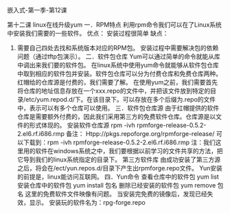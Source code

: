 嵌入式-第一季-第12课 

第十二课 linux在线升级yum
一．RPM特点
利用rpm命令我们可以在了Linux系统中安装我们需要的一些软件。
优点：
安装过程很简单
缺点：
1.   需要自己四处去找和系统版本对应的RPM包。 
安装过程中需要解决包的依赖问题（通过tftp包演示）。
二．软件包仓库
Yum可以通过简单的命令就能从库中调出来我们要的软件包。
在linux系统中使用yum命令就能够从软件包仓库中取到相应的软件包并安装。软件包仓库可以分为付费仓库和免费仓库两种。红帽给的仓库源是付费的，我们需要了解。
在使用yum之前，我们需要首先将仓库的地址信息存放在一个xxx.repo的文件中，并把该文件放到特定的目录/etc/yum.repod.d/下。在该目录下。可以存放在多个后缀为.repo的文件中，表示可以有多个仓库可以使用。
三．软件包仓库源
由于红帽提供的软件仓库是需要额外付费的，因此我们采用第三方的免费软件仓库。仓库源是以文件的形式体现的。
安装软件仓库源
rpm  -ivh  rpmforge-release-0.5.2-2.el6.rf.i686.rmp
备注：
Htpp://pkgs.repoforge.org/rpmforge-release/
可以下载到：rpm  -ivh  rpmforge-release-0.5.2-2.el6.rf.i686.rmp
注：我们这里用的软件在windows系统之中，我们要根据以前学习的文件共享的方法，把它导到我们的linux系统指定的目录下。
第三方软件库
由成功安装了第三方源之后，将会在/ect/yun.repos.d/目录下产生出rpmforge.repo文件。
Yun安装的前提是，linux能访问互联网。
四．Yun命令
查看仓库中的软件包
yum  list
安装仓库中的软件包
yum  install 包名 
删除已经安装的软件包
yum  remove 包名
这里的免费软件文件映像有问题。
当安装完免费的镜像后，发现已经失效，显示。
安装玩的软件名为：rpg-forge.repo